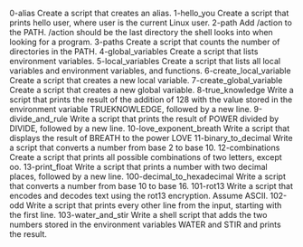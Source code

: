 0-alias Create a script that creates an alias.
1-hello_you Create a script that prints hello user, where user is the current Linux user.
2-path Add /action to the PATH. /action should be the last directory the shell looks into when looking for a program.
3-paths Create a script that counts the number of directories in the PATH.
4-global_variables Create a script that lists environment variables.
5-local_variables Create a script that lists all local variables and environment variables, and functions.
6-create_local_variable Create a script that creates a new local variable.
7-create_global_variable Create a script that creates a new global variable.
8-true_knowledge Write a script that prints the result of the addition of 128 with the value stored in the environment variable TRUEKNOWLEDGE, followed by a new line.
9-divide_and_rule Write a script that prints the result of POWER divided by DIVIDE, followed by a new line.
10-love_exponent_breath Write a script that displays the result of BREATH to the power LOVE
11-binary_to_decimal Write a script that converts a number from base 2 to base 10.
12-combinations Create a script that prints all possible combinations of two letters, except oo.
13-print_float Write a script that prints a number with two decimal places, followed by a new line.
100-decimal_to_hexadecimal Write a script that converts a number from base 10 to base 16.
101-rot13 Write a script that encodes and decodes text using the rot13 encryption. Assume ASCII.
102-odd Write a script that prints every other line from the input, starting with the first line.
103-water_and_stir Write a shell script that adds the two numbers stored in the environment variables WATER and STIR and prints the result.
